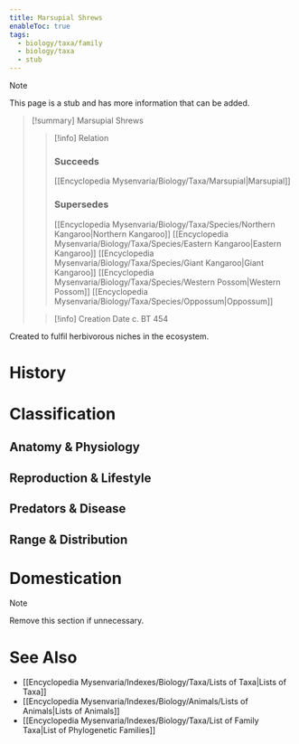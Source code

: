 ```yaml
---
title: Marsupial Shrews
enableToc: true
tags:
  - biology/taxa/family
  - biology/taxa
  - stub
---
```


> [!note]
> This page is a stub and has more information that can be added.

> [!summary] Marsupial Shrews
> > [!info] Relation
> > ### Succeeds
> > [[Encyclopedia Mysenvaria/Biology/Taxa/Marsupial|Marsupial]]
> > ### Supersedes
> > [[Encyclopedia Mysenvaria/Biology/Taxa/Species/Northern Kangaroo|Northern Kangaroo]]
> > [[Encyclopedia Mysenvaria/Biology/Taxa/Species/Eastern Kangaroo|Eastern Kangaroo]]
> > [[Encyclopedia Mysenvaria/Biology/Taxa/Species/Giant Kangaroo|Giant Kangaroo]]
> > [[Encyclopedia Mysenvaria/Biology/Taxa/Species/Western Possom|Western Possom]]
> > [[Encyclopedia Mysenvaria/Biology/Taxa/Species/Oppossum|Oppossum]]
>
> > [!info] Creation Date
> > c. BT 454

Created to fulfil herbivorous niches in the ecosystem.
# History

# Classification
## Anatomy & Physiology

## Reproduction & Lifestyle

## Predators & Disease

## Range & Distribution

# Domestication

> [!note]
> Remove this section if unnecessary.
# See Also
- [[Encyclopedia Mysenvaria/Indexes/Biology/Taxa/Lists of Taxa|Lists of Taxa]]
- [[Encyclopedia Mysenvaria/Indexes/Biology/Animals/Lists of Animals|Lists of Animals]]
- [[Encyclopedia Mysenvaria/Indexes/Biology/Taxa/List of Family Taxa|List of Phylogenetic Families]]